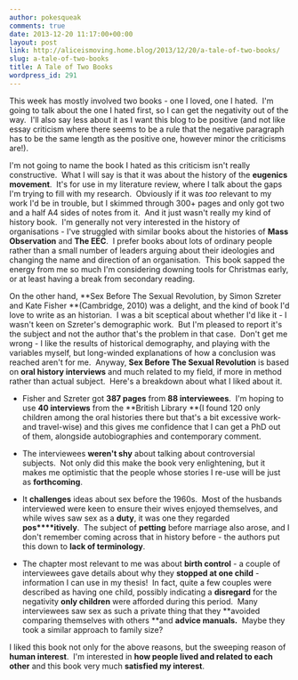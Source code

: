 ```yaml
---
author: pokesqueak
comments: true
date: 2013-12-20 11:17:00+00:00
layout: post
link: http://aliceismoving.home.blog/2013/12/20/a-tale-of-two-books/
slug: a-tale-of-two-books
title: A Tale of Two Books
wordpress_id: 291
---
```


This week has mostly involved two books - one I loved, one I hated.  I'm going to talk about the one I hated first, so I can get the negativity out of the way.  I'll also say less about it as I want this blog to be positive (and not like essay criticism where there seems to be a rule that the negative paragraph has to be the same length as the positive one, however minor the criticisms are!).




I'm not going to name the book I hated as this criticism isn't really constructive.  What I will say is that it was about the history of the **eugenics movement**.  It's for use in my literature review, where I talk about the gaps I'm trying to fill with my research.  Obviously if it was _too_ relevant to my work I'd be in trouble, but I skimmed through 300+ pages and only got two and a half A4 sides of notes from it.  And it just wasn't really my kind of history book.  I'm generally not very interested in the history of organisations - I've struggled with similar books about the histories of **Mass Observation** and **The EEC**.  I prefer books about lots of ordinary people rather than a small number of leaders arguing about their ideologies and changing the name and direction of an organisation.  This book sapped the energy from me so much I'm considering downing tools for Christmas early, or at least having a break from secondary reading.




On the other hand, **Sex Before The Sexual Revolution, by Simon Szreter and Kate Fisher **(Cambridge, 2010) was a delight, and the kind of book I'd love to write as an historian.  I was a bit sceptical about whether I'd like it - I wasn't keen on Szreter's demographic work.  But I'm pleased to report it's the subject and not the author that's the problem in that case.  Don't get me wrong - I like the results of historical demography, and playing with the variables myself, but long-winded explanations of how a conclusion was reached aren't for me.  Anyway, **Sex Before The Sexual Revolution** is based on **oral history interviews** and much related to my field, if more in method rather than actual subject.  Here's a breakdown about what I liked about it.




  * Fisher and Szreter got **387 pages** from **88 interviewees**.  I'm hoping to use **40 interviews** from the **British Library **(I found 120 only children among the oral histories there but that's a bit excessive work- and travel-wise) and this gives me confidence that I can get a PhD out of them, alongside autobiographies and contemporary comment.


  * The interviewees **weren't shy** about talking about controversial subjects.  Not only did this make the book very enlightening, but it makes me optimistic that the people whose stories I re-use will be just as **forthcoming**.


  * It **challenges** ideas about sex before the 1960s.  Most of the husbands interviewed were keen to ensure their wives enjoyed themselves, and while wives saw sex as a **duty**, it was one they regarded **pos****itively**.  The subject of **petting** before marriage also arose, and I don't remember coming across that in history before - the authors put this down to **lack of terminology**.


  * The chapter most relevant to me was about **birth control** - a couple of interviewees gave details about why they **stopped at one child** - information I can use in my thesis!  In fact, quite a few couples were described as having one child, possibly indicating a **disregard** for the negativity **only children** were afforded during this period.  Many interviewees saw sex as such a private thing that they **avoided comparing themselves with others **and **advice manuals.**  Maybe they took a similar approach to family size?



I liked this book not only for the above reasons, but the sweeping reason of **human interest**.  I'm interested in **how people lived and related to each other** and this book very much **satisfied my interest**.
